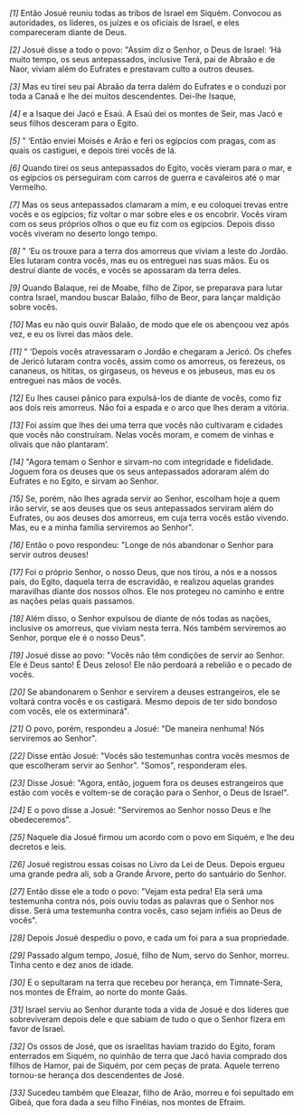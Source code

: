 *[1]* Então Josué reuniu todas as tribos de Israel em Siquém. Convocou as autoridades, os líderes, os juízes e os oficiais de Israel, e eles compareceram diante de Deus.

*[2]* Josué disse a todo o povo: "Assim diz o Senhor, o Deus de Israel: ‘Há muito tempo, os seus antepassados, inclusive Terá, pai de Abraão e de Naor, viviam além do Eufrates e prestavam culto a outros deuses.

*[3]* Mas eu tirei seu pai Abraão da terra dalém do Eufrates e o conduzi por toda a Canaã e lhe dei muitos descendentes. Dei-lhe Isaque,

*[4]* e a Isaque dei Jacó e Esaú. A Esaú dei os montes de Seir, mas Jacó e seus filhos desceram para o Egito.

*[5]* " ‘Então enviei Moisés e Arão e feri os egípcios com pragas, com as quais os castiguei, e depois tirei vocês de lá.

*[6]* Quando tirei os seus antepassados do Egito, vocês vieram para o mar, e os egípcios os perseguiram com carros de guerra e cavaleiros até o mar Vermelho.

*[7]* Mas os seus antepassados clamaram a mim, e eu coloquei trevas entre vocês e os egípcios; fiz voltar o mar sobre eles e os encobrir. Vocês viram com os seus próprios olhos o que eu fiz com os egípcios. Depois disso vocês viveram no deserto longo tempo.

*[8]* " ‘Eu os trouxe para a terra dos amorreus que viviam a leste do Jordão. Eles lutaram contra vocês, mas eu os entreguei nas suas mãos. Eu os destruí diante de vocês, e vocês se apossaram da terra deles.

*[9]* Quando Balaque, rei de Moabe, filho de Zipor, se preparava para lutar contra Israel, mandou buscar Balaão, filho de Beor, para lançar maldição sobre vocês.

*[10]* Mas eu não quis ouvir Balaão, de modo que ele os abençoou vez após vez, e eu os livrei das mãos dele.

*[11]* " ‘Depois vocês atravessaram o Jordão e chegaram a Jericó. Os chefes de Jericó lutaram contra vocês, assim como os amorreus, os ferezeus, os cananeus, os hititas, os girgaseus, os heveus e os jebuseus, mas eu os entreguei nas mãos de vocês.

*[12]* Eu lhes causei pânico para expulsá-los de diante de vocês, como fiz aos dois reis amorreus. Não foi a espada e o arco que lhes deram a vitória.

*[13]* Foi assim que lhes dei uma terra que vocês não cultivaram e cidades que vocês não construíram. Nelas vocês moram, e comem de vinhas e olivais que não plantaram’.

*[14]* "Agora temam o Senhor e sirvam-no com integridade e fidelidade. Joguem fora os deuses que os seus antepassados adoraram além do Eufrates e no Egito, e sirvam ao Senhor.

*[15]* Se, porém, não lhes agrada servir ao Senhor, escolham hoje a quem irão servir, se aos deuses que os seus antepassados serviram além do Eufrates, ou aos deuses dos amorreus, em cuja terra vocês estão vivendo. Mas, eu e a minha família serviremos ao Senhor".

*[16]* Então o povo respondeu: "Longe de nós abandonar o Senhor para servir outros deuses!

*[17]* Foi o próprio Senhor, o nosso Deus, que nos tirou, a nós e a nossos pais, do Egito, daquela terra de escravidão, e realizou aquelas grandes maravilhas diante dos nossos olhos. Ele nos protegeu no caminho e entre as nações pelas quais passamos.

*[18]* Além disso, o Senhor expulsou de diante de nós todas as nações, inclusive os amorreus, que viviam nesta terra. Nós também serviremos ao Senhor, porque ele é o nosso Deus".

*[19]* Josué disse ao povo: "Vocês não têm condições de servir ao Senhor. Ele é Deus santo! É Deus zeloso! Ele não perdoará a rebelião e o pecado de vocês.

*[20]* Se abandonarem o Senhor e servirem a deuses estrangeiros, ele se voltará contra vocês e os castigará. Mesmo depois de ter sido bondoso com vocês, ele os exterminará".

*[21]* O povo, porém, respondeu a Josué: "De maneira nenhuma! Nós serviremos ao Senhor".

*[22]* Disse então Josué: "Vocês são testemunhas contra vocês mesmos de que escolheram servir ao Senhor". "Somos", responderam eles.

*[23]* Disse Josué: "Agora, então, joguem fora os deuses estrangeiros que estão com vocês e voltem-se de coração para o Senhor, o Deus de Israel".

*[24]* E o povo disse a Josué: "Serviremos ao Senhor nosso Deus e lhe obedeceremos".

*[25]* Naquele dia Josué firmou um acordo com o povo em Siquém, e lhe deu decretos e leis.

*[26]* Josué registrou essas coisas no Livro da Lei de Deus. Depois ergueu uma grande pedra ali, sob a Grande Árvore, perto do santuário do Senhor.

*[27]* Então disse ele a todo o povo: "Vejam esta pedra! Ela será uma testemunha contra nós, pois ouviu todas as palavras que o Senhor nos disse. Será uma testemunha contra vocês, caso sejam infiéis ao Deus de vocês".

*[28]* Depois Josué despediu o povo, e cada um foi para a sua propriedade.

*[29]* Passado algum tempo, Josué, filho de Num, servo do Senhor, morreu. Tinha cento e dez anos de idade.

*[30]* E o sepultaram na terra que recebeu por herança, em Timnate-Sera, nos montes de Efraim, ao norte do monte Gaás.

*[31]* Israel serviu ao Senhor durante toda a vida de Josué e dos líderes que sobreviveram depois dele e que sabiam de tudo o que o Senhor fizera em favor de Israel.

*[32]* Os ossos de José, que os israelitas haviam trazido do Egito, foram enterrados em Siquém, no quinhão de terra que Jacó havia comprado dos filhos de Hamor, pai de Siquém, por cem peças de prata. Aquele terreno tornou-se herança dos descendentes de José.

*[33]* Sucedeu também que Eleazar, filho de Arão, morreu e foi sepultado em Gibeá, que fora dada a seu filho Finéias, nos montes de Efraim.

